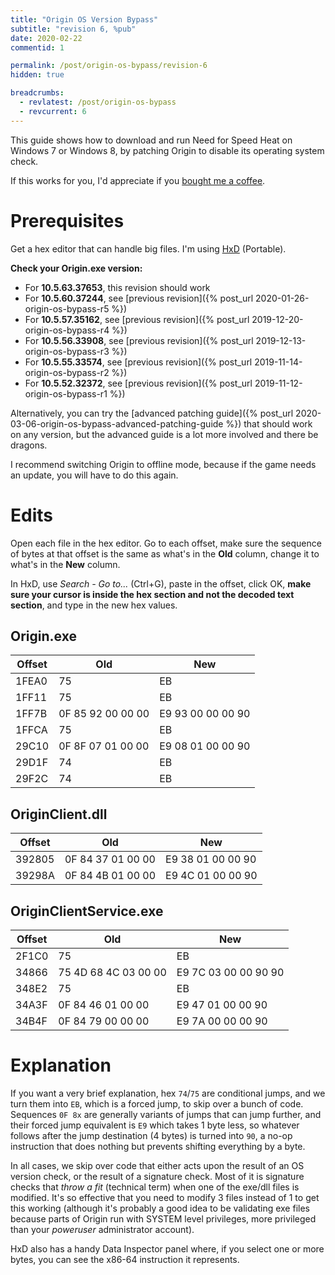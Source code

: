 ```yaml
---
title: "Origin OS Version Bypass"
subtitle: "revision 6, %pub"
date: 2020-02-22
commentid: 1

permalink: /post/origin-os-bypass/revision-6
hidden: true

breadcrumbs:
  - revlatest: /post/origin-os-bypass
  - revcurrent: 6
---
```


This guide shows how to download and run Need for Speed Heat on Windows 7 or Windows 8, by patching Origin to disable its operating system check.

If this works for you, I'd appreciate if you [bought me a coffee](https://ko-fi.com/chylex).

# Prerequisites

Get a hex editor that can handle big files. I'm using [HxD](https://mh-nexus.de/en/hxd/) (Portable).

**Check your Origin.exe version:**
- For **10.5.63.37653**, this revision should work
- For **10.5.60.37244**, see [previous revision]({% post_url 2020-01-26-origin-os-bypass-r5 %})
- For **10.5.57.35162**, see [previous revision]({% post_url 2019-12-20-origin-os-bypass-r4 %})
- For **10.5.56.33908**, see [previous revision]({% post_url 2019-12-13-origin-os-bypass-r3 %})
- For **10.5.55.33574**, see [previous revision]({% post_url 2019-11-14-origin-os-bypass-r2 %})
- For **10.5.52.32372**, see [previous revision]({% post_url 2019-11-12-origin-os-bypass-r1 %})

Alternatively, you can try the [advanced patching guide]({% post_url 2020-03-06-origin-os-bypass-advanced-patching-guide %}) that should work on any version, but the advanced guide is a lot more involved and there be dragons.

I recommend switching Origin to offline mode, because if the game needs an update, you will have to do this again.

# Edits

Open each file in the hex editor. Go to each offset, make sure the sequence of bytes at that offset is the same as what's in the **Old** column, change it to what's in the **New** column.

In HxD, use *Search - Go to...* (Ctrl+G), paste in the offset, click OK, **make sure your cursor is inside the hex section and not the decoded text section**, and type in the new hex values.

## Origin.exe

| Offset | Old | New |
| ------ | --- | --- |
| 1FEA0 | 75 | EB |
| 1FF11 | 75 | EB |
| 1FF7B | 0F 85 92 00 00 00 | E9 93 00 00 00 90 |
| 1FFCA | 75 | EB |
| 29C10 | 0F 8F 07 01 00 00 | E9 08 01 00 00 90 |
| 29D1F | 74 | EB |
| 29F2C | 74 | EB |

## OriginClient.dll

| Offset | Old | New |
| ------ | --- | --- |
| 392805 | 0F 84 37 01 00 00 | E9 38 01 00 00 90 |
| 39298A | 0F 84 4B 01 00 00 | E9 4C 01 00 00 90 |

## OriginClientService.exe

| Offset | Old | New |
| ------ | --- | --- |
| 2F1C0 | 75 | EB |
| 34866 | 75 4D 68 4C 03 00 00 | E9 7C 03 00 00 90 90 |
| 348E2 | 75 | EB |
| 34A3F | 0F 84 46 01 00 00 | E9 47 01 00 00 90 |
| 34B4F | 0F 84 79 00 00 00 | E9 7A 00 00 00 90 |

# Explanation

If you want a very brief explanation, hex `74`/`75` are conditional jumps, and we turn them into `EB`, which is a forced jump, to skip over a bunch of code. Sequences `0F 8x` are generally variants of jumps that can jump further, and their forced jump equivalent is `E9` which takes 1 byte less, so whatever follows after the jump destination (4 bytes) is turned into `90`, a no-op instruction that does nothing but prevents shifting everything by a byte.

In all cases, we skip over code that either acts upon the result of an OS version check, or the result of a signature check. Most of it is signature checks that *throw a fit* (technical term) when one of the exe/dll files is modified. It's so effective that you need to modify 3 files instead of 1 to get this working (although it's probably a good idea to be validating exe files because parts of Origin run with SYSTEM level privileges, more privileged than your *poweruser* administrator account).

HxD also has a handy Data Inspector panel where, if you select one or more bytes, you can see the x86-64 instruction it represents.
